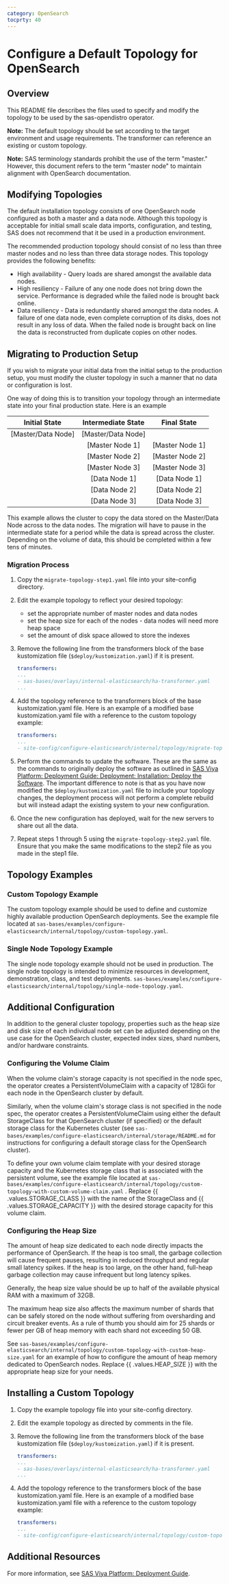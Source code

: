 ```yaml
---
category: OpenSearch
tocprty: 40
---
```


# Configure a Default Topology for OpenSearch

## Overview

This README file describes the files used to specify and modify the topology to be used by the sas-opendistro operator.

**Note:** The default topology should be set according to the target environment and usage requirements.
The transformer can reference an existing or custom topology.

**Note:** SAS terminology standards prohibit the use of the term "master." However, this document refers to the term "master node" to maintain alignment with OpenSearch documentation.

## Modifying Topologies

The default installation topology consists of one OpenSearch node configured as both a master and a data node. Although this topology is acceptable for initial small scale data imports, configuration, and testing, SAS does not recommend that it be used in a production environment.

The recommended production topology should consist of no less than three master nodes and no less than three data storage nodes. This topology provides the following benefits:

* High availability - Query loads are shared amongst the available data nodes.
* High resiliency - Failure of any one node does not bring down the service. Performance is degraded while the failed node is brought back online.
* Data resiliency - Data is redundantly shared amongst the data nodes. A failure of one data node, even complete corruption of its disks, does not result in any loss of data. When the failed node is brought back on line the data is reconstructed from duplicate copies on other nodes. 

## Migrating to Production Setup

If you wish to migrate your initial data from the initial setup to the production setup, you must modify the cluster topology in such a manner that no data or configuration is lost.

One way of doing this is to transition your topology through an intermediate state into your final production state. Here is an example 

|         Initial State       |   Intermediate State     |   Final State |
| :---:                         | :---:                      | :---: |
|       [Master/Data Node] | [Master/Data Node] | |
|                             |   [Master Node 1]   |      [Master Node 1]|
|                             |   [Master Node 2]   |      [Master Node 2]|
|                             |   [Master Node 3]   |      [Master Node 3]|
|                             |   [Data Node 1]      |      [Data Node 1]|
|                             |   [Data Node 2]      |      [Data Node 2]|
|                             |  [Data Node 3]       |     [Data Node 3] |

This example allows the cluster to copy the data stored on the Master/Data Node across to the data nodes. The migration will have to pause in the intermediate state for a period while the data is spread across the cluster. Depending on the volume of data, this should be completed within a few tens of minutes.

### Migration Process

1. Copy the `migrate-topology-step1.yaml` file into your site-config directory.

2. Edit the example topology to reflect your desired topology:
   * set the appropriate number of master nodes and data nodes
   * set the heap size for each of the nodes - data nodes will need more heap space
   * set the amount of disk space allowed to store the indexes

3. Remove the following line from the transformers block of the base kustomization file (`$deploy/kustomization.yaml`) if it is present.

   ```yaml
   transformers:
   ...
   - sas-bases/overlays/internal-elasticsearch/ha-transformer.yaml
   ...
   ```

4. Add the topology reference to the transformers block of the base kustomization.yaml file.  Here is an example of a modified base kustomization.yaml file with a reference to the custom topology example:

   ```yaml
   transformers:
   ...
   - site-config/configure-elasticsearch/internal/topology/migrate-topology-step1.yaml
   ```

5. Perform the commands to update the software. These are the same as the commands to originally deploy the software as outlined in [SAS Viya Platform: Deployment Guide: Deployment: Installation: Deploy the Software](https://documentation.sas.com/?cdcId=itopscdc&cdcVersion=default&docsetId=dplyml0phy0dkr&docsetTarget=p127f6y30iimr6n17x2xe9vlt54q.htm).
The important difference to note is that as you have now modified the `$deploy/kustomization.yaml` file to include your topology changes, the deployment process will not 
perform a complete rebuild but will instead adapt the existing system to your new configuration. 

6. Once the new configuration has deployed, wait for the new servers to share out all the data.

7. Repeat steps 1 through 5 using the `migrate-topology-step2.yaml` file. Ensure that you make the same modifications to the step2 file as you made in the step1 file.

## Topology Examples

### Custom Topology Example

The custom topology example should be used to define and customize highly available production OpenSearch deployments. See the example file located at 
`sas-bases/examples/configure-elasticsearch/internal/topology/custom-topology.yaml`. 

### Single Node Topology Example

The single node topology example should not be used in production.  The single node topology is intended to minimize resources in development, demonstration, class, and test deployments.
`sas-bases/examples/configure-elasticsearch/internal/topology/single-node-topology.yaml`.

## Additional Configuration

In addition to the general cluster topology, properties such as the heap size and disk size of each individual node set can be adjusted depending on the  use case for the OpenSearch cluster, expected index sizes, shard numbers, and/or hardware constraints. 

### Configuring the Volume Claim
When the volume claim's storage capacity is not specified in the node spec, the operator creates a PersistentVolumeClaim with a capacity of 128Gi for each node in the OpenSearch cluster by default. 

Similarly, when the volume claim's storage class is not specified in the node spec, the operator creates a PersistentVolumeClaim using either the default StorageClass for that OpenSearch cluster (if specified) or the default storage class for the Kubernetes cluster (see `sas-bases/examples/configure-elasticsearch/internal/storage/README.md` for instructions for configuring a default storage class for the OpenSearch cluster).

To define your own volume claim template with your desired storage capacity and the Kubernetes storage class that is associated with the persistent volume, see the example file located at `sas-bases/examples/configure-elasticsearch/internal/topology/custom-topology-with-custom-volume-claim.yaml` . Replace {{ .values.STORAGE_CLASS }} with the name of the StorageClass and {{ .values.STORAGE_CAPACITY }} with the desired storage capacity for this volume claim.

### Configuring the Heap Size

The amount of heap size dedicated to each node directly impacts the performance of OpenSearch. If the heap is too small, the garbage collection will cause frequent pauses, resulting in reduced throughput and regular small latency spikes. If the heap is too large, on the other hand, full-heap garbage collection may cause infrequent but long latency spikes.

Generally, the heap size value should be up to half of the available physical RAM with a maximum of 32GB. 

The maximum heap size also affects the maximum number of shards that can be safely stored on the node without suffering from oversharding and circuit breaker events. As a rule of thumb you should aim for 25 shards or fewer per GB of heap memory with each shard not exceeding 50 GB. 

See `sas-bases/examples/configure-elasticsearch/internal/topology/custom-topology-with-custom-heap-size.yaml` for an example of how to configure the amount of heap memory dedicated to OpenSearch nodes. Replace {{ .values.HEAP_SIZE }} with the appropriate heap size for your needs. 

## Installing a Custom Topology

1. Copy the example topology file into your site-config directory.

2. Edit the example topology as directed by comments in the file.

3. Remove the following line from the transformers block of the base kustomization file (`$deploy/kustomization.yaml`) if it is present.

   ```yaml
   transformers:
   ...
   - sas-bases/overlays/internal-elasticsearch/ha-transformer.yaml
   ...
   ```

4. Add the topology reference to the transformers block of the base kustomization.yaml file.  Here is an example of a modified base kustomization.yaml file with a reference to the custom topology example:

   ```yaml
   transformers:
   ...
   - site-config/configure-elasticsearch/internal/topology/custom-topology.yaml
   ```

## Additional Resources

For more information, see
[SAS Viya Platform: Deployment Guide](http://documentation.sas.com/?cdcId=itopscdc&cdcVersion=default&docsetId=dplyml0phy0dkr&docsetTarget=titlepage.htm&locale=en).

 
